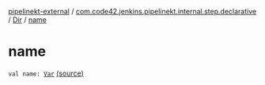 [pipelinekt-external](../../index.md) / [com.code42.jenkins.pipelinekt.internal.step.declarative](../index.md) / [Dir](index.md) / [name](./name.md)

# name

`val name: `[`Var`](../../com.code42.jenkins.pipelinekt.core.vars/-var/index.md) [(source)](https://github.com/code42/pipelinekt/tree/master/internal/src/main/kotlin/com/code42/jenkins/pipelinekt/internal/step/declarative/Dir.kt#L9)